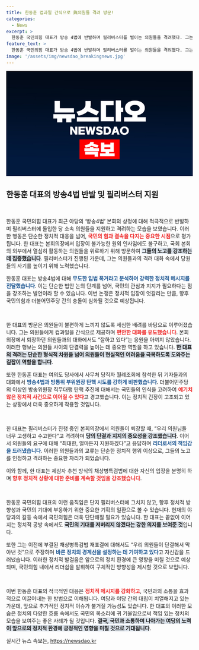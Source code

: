 ```yaml
---
title: 한동훈 컵과일 간식으로 與의원들 격려 방문!
categories:
  - News
excerpt: >
  한동훈 국민의힘 대표가 방송 4법에 반발하며 필리버스터를 벌이는 의원들을 격려했다. 그는 무도한 입법 폭거라 비판하며 당의 단결을 강조했다. 국민의 관심을 끌 이 격려 방문, 그 이면에 숨겨진 정치적 수싸움은 무엇인가?
feature_text: >
  한동훈 국민의힘 대표가 방송 4법에 반발하며 필리버스터를 벌이는 의원들을 격려했다. 그는 무도한 입법 폭거라 비판하며 당의 단결을 강조했다. 국민의 관심을 끌 이 격려 방문, 그 이면에 숨겨진 정치적 수싸움은 무엇인가?
image: '/assets/img/newsdao_breakingnews.jpg'
---
```


<p><img src="/assets/img/newsdao_breakingnews.jpg" alt="flaretime 속보" /></p>

<h2 data-ke-size="size26">한동훈 대표의 방송4법 반발 및 필리버스터 지원</h2>

<p data-ke-size="size16">&nbsp;</p>

<p>한동훈 국민의힘 대표가 최근 야당의 ‘방송4법’ 본회의 상정에 대해 적극적으로 반발하며 필리버스터에 돌입한 당 소속 의원들을 지원하고 격려하는 모습을 보였습니다. 이러한 행동은 단순한 정치적 대응을 넘어, <b><span style="color: #ee2323;">국민의 힘과 결속을 다지는 중요한 시점</span></b>으로 평가됩니다. 한 대표는 본회의장에서 입장이 불가능한 원외 인사임에도 불구하고, 국회 본회의 외부에서 열심히 활동하는 의원들을 위로하기 위해 방문하여 <b><span style="background-color: #21538527;">그들의 노고를 강조하는 데 집중했습니다</span></b>. 필리버스터가 진행된 가운데, 그는 의원들과의 격려 대화 속에서 당원들의 사기를 높이기 위해 노력했습니다.</p>

<p>한동훈 대표는 방송4법에 대해 <b><span style="color: #1a5490;">무도한 입법 폭거라고 분석하며 강력한 정치적 메시지를 전달했습니다</span></b>. 이는 단순한 법안 논의 단계를 넘어, 국민의 관심과 지지가 필요하다는 점을 강조하는 발언이라 할 수 있습니다. 이번 논쟁은 정치적 입장이 엇갈리는 만큼, 향후 국민의힘과 더불어민주당 간의 충돌이 심화될 것으로 예상됩니다.</p>

<p data-ke-size="size16">&nbsp;</p>

<p>한 대표의 방문은 의원들이 불편하게 느끼지 않도록 세심한 배려를 바탕으로 이루어졌습니다. 그는 의원들에게 컵과일을 간식으로 제공하며 <b><span style="color: #ee2323;">편안한 대화를 유도했습니다</span></b>. 본회의장에서 퇴장하던 의원들과의 대화에서도 “잘하고 있다”는 응원을 아끼지 않았습니다. 이러한 행보는 의원들 사이의 단결력을 높이는 데 중요한 역할을 하고 있습니다. <b><span style="background-color: #21538527;">한 대표의 격려는 단순한 형식적 차원을 넘어 의원들이 현실적인 어려움을 극복하도록 도와주는 길잡이 역할을 합니다</span></b>.</p>

<p>또한 한동훈 대표는 여의도 당사에서 사무처 당직자 월례조회에 참석한 뒤 기자들과의 대화에서 <b><span style="color: #1a5490;">방송4법과 방통위 부위원장 탄핵 시도를 강하게 비판했습니다</span></b>. 더불어민주당의 이상인 방송위원장 직무대행 탄핵 추진에 대해서는 국민들의 인식을 고려하여 <b><span style="color: #ee2323;">예기치 않은 정치적 사건으로 이어질 수 있다</span></b>고 경고했습니다. 이는 정치적 긴장이 고조되고 있는 상황에서 더욱 중요하게 작용할 것입니다.</p>

<p data-ke-size="size16">&nbsp;</p>

<p>한 대표는 필리버스터가 진행 중인 본회의장에서 의원들이 퇴장할 때, “우리 의원님들 너무 고생하고 수고한다”고 격려하며 <b><span style="background-color: #21538527;">당의 단결과 지지의 중요성을 강조했습니다</span></b>. 이어서 의원들의 요구에 대해 “최대한, 얼마든지 지원하겠다”고 응답하며 <b><span style="color: #1a5490;">리더로서의 책임감을 드러냈습니다</span></b>. 이러한 의원들과의 교류는 단순한 정치적 행위 이상으로, 그들의 노고를 인정하고 격려하는 중요한 자리가 되었습니다.</p>

<p>이와 함께, 한 대표는 제삼자 추천 방식의 채상병특검법에 대한 자신의 입장을 분명히 하며 <b><span style="color: #ee2323;">향후 정치적 상황에 대한 준비를 계속할 것임을 강조했습니다</span></b>.</p>

<p data-ke-size="size16">&nbsp;</p>

<p>한동훈 국민의힘 대표의 이런 움직임은 단지 필리버스터에 그치지 않고, 향후 정치적 방향성과 국민의 기대에 부응하기 위한 중요한 기획의 일환으로 볼 수 있습니다. 현재의 야당과의 갈등 속에서 국민의힘은 더욱 단단해질 필요가 있습니다. 한 대표는 끝없이 이어지는 정치적 공방 속에서도 <b><span style="background-color: #21538527;">국민의 기대를 저버리지 않겠다는 강한 의지를 보여준 것</span></b>입니다.</p>

<p>또한 그는 이전에 부결된 채상병특검법 재표결에 대해서도 “우리 의원들이 단결해서 막아낸 것”으로 주장하며 <b><span style="color: #1a5490;">바른 정치의 경계선을 설정하는 데 기여하고 있다</span></b>고 자신감을 드러냈습니다. 이러한 정치적 발걸음은 앞으로의 정치 환경에 큰 영향을 미칠 것으로 예상되며, 국민의힘 내에서 리더쉽을 발휘하여 구체적인 방향성을 제시할 것으로 보입니다.</p>

<p data-ke-size="size16">&nbsp;</p>

<p>이번 한동훈 대표의 적극적인 대응은 <b><span style="color: #ee2323;">정치적 메시지를 강화하고</span></b>, 국민과의 소통을 효과적으로 이끌어내는 한 방법으로 이해됩니다. 여당과 야당 간의 대립이 치열해지고 있는 가운데, 앞으로 추가적인 정치적 이슈가 불거질 가능성도 있습니다. 한 대표의 이러한 모습은 정치의 다양한 흐름 속에서도 국민의 목소리에 귀 기울임으로써 책임 있는 정치의 모습을 보여주는 좋은 사례가 될 것입니다. <b><span style="background-color: #21538527;">결국, 국민과 소통하며 나아가는 여당의 노력이 앞으로의 정치적 환경에 긍정적인 영향을 미칠 것으로 기대됩니다</span></b>.</p>
실시간 뉴스 속보는, <a href="https://newsdao.kr" rel="dofollow">https://newsdao.kr</a>



